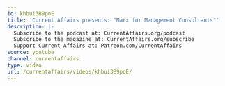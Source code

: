 ```yaml
---
id: khbui3B9poE
title: 'Current Affairs presents: "Marx for Management Consultants"'
description: |-
  Subscribe to the podcast at: CurrentAffairs.org/podcast
  Subscribe to the magazine at: CurrentAffairs.org/subscribe
  Support Current Affairs at: Patreon.com/CurrentAffairs
source: youtube
channel: currentaffairs
type: video
url: /currentaffairs/videos/khbui3B9poE/
---
```


